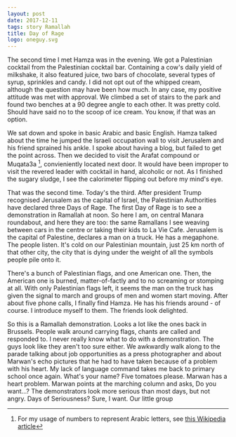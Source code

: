 ```yaml
---
layout: post
date: 2017-12-11
tags: story Ramallah
title: Day of Rage
logo: oneguy.svg
---
```

The second time I met Hamza was in the evening. We got a Palestinian cocktail from the Palestinian cocktail bar. Containing a cow's daily yield of milkshake, it also featured juice, two bars of chocolate, several types of syrup, sprinkles and candy. I did not opt out of the whipped cream, although the question may have been how much. In any case, my positive attitude was met with approval. We climbed a set of stairs to the park and found two benches at a 90 degree angle to each other. It was pretty cold. Should have said no to the scoop of ice cream. You know, if that was an option.

We sat down and spoke in basic Arabic and basic English. Hamza talked about the time he jumped the Israeli occupation wall to visit Jerusalem and his friend sprained his ankle. I spoke about having a blog, but failed to get the point across. Then we decided to visit the Arafat compound or Muqata3a [^footnote], convieniently located next door. It would have been improper to visit the revered leader with cocktail in hand, alcoholic or not. As I finished the sugary sludge, I see the calorimeter flipping out before my mind's eye.

That was the second time. Today's the third. After president Trump recognised Jerusalem as the capital of Israel, the Palestinian Authorities have declared three Days of Rage. The first Day of Rage is to see a demonstration in Ramallah at noon. So here I am, on central Manara roundabout, and here they are too: the same Ramallans I see weaving between cars in the centre or taking their kids to La Vie Cafe. Jerusalem is the capital of Palestine, declares a man on a truck. He has a megaphone. The people listen. It's cold on our Palestinian mountain, just 25 km north of that other city, the city that is dying under the weight of all the symbols people pile onto it.

There's a bunch of Palestinian flags, and one American one. Then, the American one is burned, matter-of-factly and to no screaming or stomping at all. With only Palestinian flags left, it seems the man on the truck has given the signal to march and groups of men and women start moving. After about five phone calls, I finally find Hamza. He has his friends around - of course. I introduce myself to them. The friends look delighted.

So this is a Ramallah demonstration. Looks a lot like the ones back in Brussels. People walk around carrying flags, chants are called and responded to. I never really know what to do with a demonstration. The guys look like they aren't too sure either. We awkwardly walk along to the parade talking about job opportunities as a press photographer and about Marwan's echo pictures that he had to have taken because of a problem with his heart. My lack of language command takes me back to primary school once again. What's your name? Five tomatoes please. Marwan has a heart problem. Marwan points at the marching column and asks, Do you want...? The demonstrators look more serious than most days, but not angry. Days of Seriousness? Sure, I want. Our little group


[^footnote]: For my usage of numbers to represent Arabic letters, see [this Wikipedia article](https://en.wikipedia.org/wiki/Arabic_chat_alphabet)
